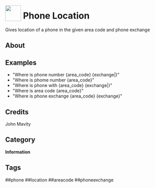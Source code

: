 # <img src="https://raw.githack.com/FortAwesome/Font-Awesome/master/svgs/solid/globe.svg" card_color="#40DBB0" width="50" height="50" style="vertical-align:bottom"/> Phone Location
Gives location of a phone in the given area code and phone exchange

## About


## Examples
* "Where is phone number {area_code} {exchange|}"
* "Where is phome number {area_code}"
* "Where is phone with {area_code} {exchange|}"
* "Where is area code {area_code}"
* "Where is phone exchange {area_code} {exchange}"

## Credits
John Mavity

## Category
**Information**

## Tags
##phone
##location
##areacode
##phoneexchange

